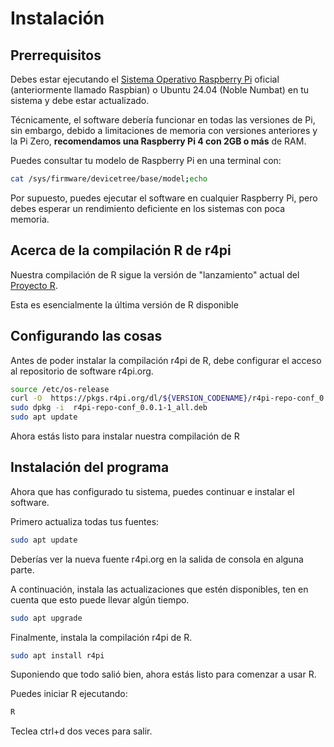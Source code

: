 # Instalación

## Prerrequisitos

Debes estar ejecutando el [Sistema Operativo Raspberry Pi](https://www.raspberrypi.org/software/operating-systems/) oficial (anteriormente llamado Raspbian) o Ubuntu 24.04 (Noble Numbat) en tu sistema y debe estar actualizado.

Técnicamente, el software debería funcionar en todas las versiones de Pi, sin embargo, debido a limitaciones de memoria con versiones anteriores y la Pi Zero, **recomendamos una Raspberry Pi 4 con 2GB o más** de RAM.

Puedes consultar tu modelo de Raspberry Pi en una terminal con:

```bash
cat /sys/firmware/devicetree/base/model;echo
```

Por supuesto, puedes ejecutar el software en cualquier Raspberry Pi, pero debes esperar un rendimiento deficiente en los sistemas con poca memoria.

## Acerca de la compilación R de r4pi

Nuestra compilación de R sigue la versión de "lanzamiento" actual del [Proyecto R](https://r-project.org).

Esta es esencialmente la última versión de R disponible

## Configurando las cosas

Antes de poder instalar la compilación r4pi de R, debe configurar el acceso al repositorio de software r4pi.org.

```bash
source /etc/os-release
curl -O  https://pkgs.r4pi.org/dl/${VERSION_CODENAME}/r4pi-repo-conf_0.0.1-1_all.deb
sudo dpkg -i  r4pi-repo-conf_0.0.1-1_all.deb
sudo apt update
```

Ahora estás listo para instalar nuestra compilación de R

## Instalación del programa

Ahora que has configurado tu sistema, puedes continuar e instalar el software.

Primero actualiza todas tus fuentes:

```bash
sudo apt update
```

Deberías ver la nueva fuente r4pi.org en la salida de consola en alguna parte.

A continuación, instala las actualizaciones que estén disponibles, ten en cuenta que esto puede llevar algún tiempo.

```bash
sudo apt upgrade
```

Finalmente, instala la compilación r4pi de R.

```bash
sudo apt install r4pi
```

Suponiendo que todo salió bien, ahora estás listo para comenzar a usar R.

Puedes iniciar R ejecutando:

```bash
R
```

Teclea ctrl+d dos veces para salir.
